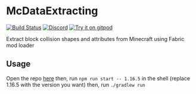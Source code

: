 # McDataExtracting

[![Build Status](https://img.shields.io/github/actions/workflow/status/PrismarineJS/McDataExtracting/ci.yml.svg?label=CI&logo=github&logoColor=lightgrey)](https://github.com/PrismarineJS/McDataExtracting/actions?query=workflow%3A%22CI%22)
[![Discord](https://img.shields.io/badge/chat-on%20discord-brightgreen.svg)](https://discord.gg/GsEFRM8)
[![Try it on gitpod](https://img.shields.io/badge/try-on%20gitpod-brightgreen.svg)](https://gitpod.io/#https://github.com/PrismarineJS/McDataExtracting)

Extract block collision shapes and attributes from Minecraft using Fabric mod loader

## Usage
Open the repo [here](https://gitpod.io/#https://github.com/PrismarineJS/McDataExtracting)
then, run `npm run start -- 1.16.5` in the shell (replace 1.16.5 with the version you want)
then, run `./gradlew run`
